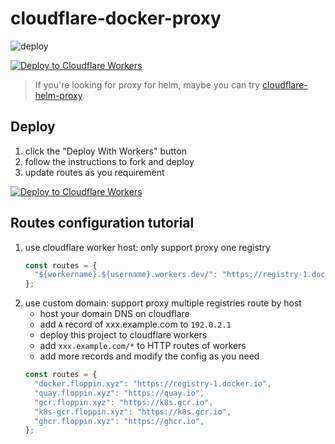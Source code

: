 # cloudflare-docker-proxy

![deploy](https://github.com/delayAdderGain/cloudflare-docker-proxy/actions/workflows/deploy.yaml/badge.svg)

[![Deploy to Cloudflare Workers](https://deploy.workers.cloudflare.com/button)](https://deploy.workers.cloudflare.com/?url=https://github.com/delayAdderGain/cloudflare-docker-proxy)

> If you're looking for proxy for helm, maybe you can try [cloudflare-helm-proxy](https://github.com/delayAdderGain/cloudflare-helm-proxy).

## Deploy

1. click the "Deploy With Workers" button
2. follow the instructions to fork and deploy
3. update routes as you requirement

[![Deploy to Cloudflare Workers](https://deploy.workers.cloudflare.com/button)](https://deploy.workers.cloudflare.com/?url=https://github.com/delayAdderGain/cloudflare-docker-proxy)

## Routes configuration tutorial

1. use cloudflare worker host: only support proxy one registry
   ```javascript
   const routes = {
     "${workername}.${username}.workers.dev/": "https://registry-1.docker.io",
   };
   ```
2. use custom domain: support proxy multiple registries route by host
   - host your domain DNS on cloudflare
   - add `A` record of xxx.example.com to `192.0.2.1`
   - deploy this project to cloudflare workers
   - add `xxx.example.com/*` to HTTP routes of workers
   - add more records and modify the config as you need
   ```javascript
   const routes = {
     "docker.floppin.xyz": "https://registry-1.docker.io",
     "quay.floppin.xyz": "https://quay.io",
     "gcr.floppin.xyz": "https://k8s.gcr.io",
     "k8s-gcr.floppin.xyz": "https://k8s.gcr.io",
     "ghcr.floppin.xyz": "https://ghcr.io",
   };
   ```

